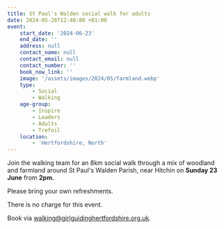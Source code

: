 ```yaml
---
title: St Paul's Walden social walk for adults
date: 2024-05-26T12:40:00 +01:00
event:
    start_date: '2024-06-23'
    end_date: ''
    address: null
    contact_name: null
    contact_email: null
    contact_number: ''
    book_now_link: ''
    image: '/assets/images/2024/05/farmland.webp'
    type:
        - Social
        - Walking
    age-group:
        - Inspire
        - Leaders
        - Adults
        - Trefoil
    location:
        - 'Hertfordshire, North'
---
```

Join the walking team for an 8km social walk through a mix of woodland and farmland around St Paul's Walden Parish, near Hitchin on **Sunday 23 June** from **2pm.**

Please bring your own refreshments.

There is no charge for this event.

Book via <walking@girlguidinghertfordshire.org.uk>.
